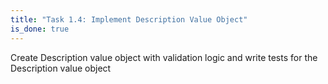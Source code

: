 ```yaml
---
title: "Task 1.4: Implement Description Value Object"
is_done: true
---
```


Create Description value object with validation logic and write tests for the Description value object
